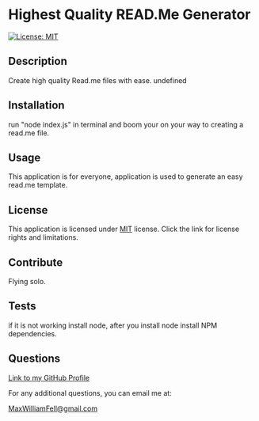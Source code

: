 # Highest Quality READ.Me Generator
  [![License: MIT](https://img.shields.io/badge/License-MIT-yellow.svg)](https://opensource.org/licenses/MIT)
  ## Description 
  Create high quality Read.me files with ease.
  undefined
  ## Installation
  run "node index.js" in terminal and boom your on your way to creating a read.me file.
  ## Usage
  This application is for everyone, application is used to generate an easy read.me template.
  ## License
  This application is licensed under [MIT](https://opensource.org/licenses/MIT) license. Click the link for license rights and limitations.
  ## Contribute 
  Flying solo.
  ## Tests
  if it is not working install node, after you install node install NPM dependencies.
  ## Questions 
  [Link to my GitHub Profile](https://github.com/MaxWFell)
  
  For any additional questions, you can email me at: 
  
  MaxWilliamFell@gmail.com
